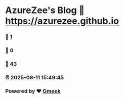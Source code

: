# AzureZee's Blog :link: https://azurezee.github.io 
### :page_facing_up: [1](https://azurezee.github.io/tag.html) 
### :speech_balloon: 0 
### :hibiscus: 43 
### :alarm_clock: 2025-08-11 15:49:45 
### Powered by :heart: [Gmeek](https://github.com/Meekdai/Gmeek)
